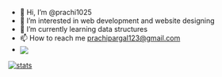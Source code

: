 - 👋 Hi, I’m @prachi1025
- 👀 I’m interested in web development and website designing
- 🌱 I’m currently learning data structures
- 📫 How to reach me prachipargal123@gmail.com
- <a href="https://github.com/prachi1025/prachi1025">
  <img align="center" src="https://github-readme-stats.vercel.app/api/top-langs/?username=prachi1025&hide=,tex&title_color=ffffff&text_color=c9cacc&icon_color=2bbc8a&bg_color=1d1f21&langs_count=3" />
</a>
<a href="https://github.com/prachi1025/prachi1025">
  <img align="center" src="https://github-readme-stats.vercel.app/api?username=prachi1025&show_icons=true&line_height=27&count_private=true&title_color=ffffff&text_color=c9cacc&icon_color=2bbc8a&bg_color=1d1f21" alt="stats" />
</a>

<!---
prachi1025/prachi1025 is a ✨ special ✨ repository because its `README.md` (this file) appears on your GitHub profile.
You can click the Preview link to take a look at your changes.
--->

